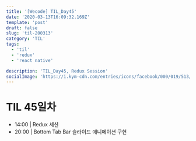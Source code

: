```yaml
---
title: '[Wecode] TIL_Day45'
date: '2020-03-13T16:09:32.169Z'
template: 'post'
draft: false
slug: 'til-200313'
category: 'TIL'
tags:
  - 'til'
  - 'redux'
  - 'react native'

description: 'TIL_Day45, Redux Session'
socialImage: 'https://i.kym-cdn.com/entries/icons/facebook/000/019/513/til.jpg'
---
```


# TIL 45일차

- 14:00 | Redux 세션
- 20:00 | Bottom Tab Bar 슬라이드 애니메이션 구현
